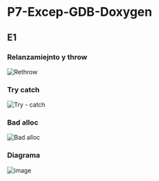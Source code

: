 # P7-Excep-GDB-Doxygen
## E1
### Relanzamiejnto y throw
![Rethrow](https://github.com/clases-julio/p7-excep-gdb-doxygen-jmartinm2021/blob/main/eacdbe45-7413-4033-9ee9-4d733cbaa934.jpg "Rethrow")
### Try catch
![Try - catch](https://github.com/clases-julio/p7-excep-gdb-doxygen-jmartinm2021/blob/main/fc3fe82c-efb5-43f9-b6a2-3e89cf91eedb.jpg "Try - catch")
### Bad alloc
![Bad alloc](https://github.com/clases-julio/p7-excep-gdb-doxygen-jmartinm2021/blob/main/0faac656-3eb0-4d52-8e31-02796be4ac6b.jpg "Bad alloc")
### Diagrama
![image](https://github.com/user-attachments/assets/631ecff1-39e3-4b20-b075-d8c55b435ccf)
